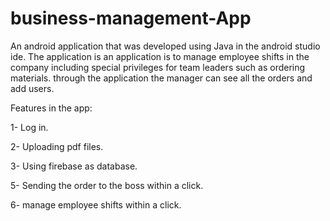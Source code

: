 # business-management-App
An android application that was developed using Java in the android studio ide.
The application is an application is to manage employee shifts in the company including special privileges for team leaders such as ordering materials.
through the application the manager can see all the orders and add users.

Features in the app:

1-  Log in.

2- Uploading pdf files.

3- Using firebase as database.

5- Sending the order to the boss within a click.

6- manage employee shifts within a click.
